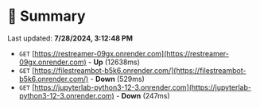 # 📖 Summary
Last updated: **7/28/2024, 3:12:48 PM**

- `GET` [https://restreamer-09gx.onrender.com](https://restreamer-09gx.onrender.com) - **Up** (12638ms)
- `GET` [https://filestreambot-b5k6.onrender.com/](https://filestreambot-b5k6.onrender.com/) - **Down** (529ms)
- `GET` [https://jupyterlab-python3-12-3.onrender.com](https://jupyterlab-python3-12-3.onrender.com) - **Down** (247ms)
